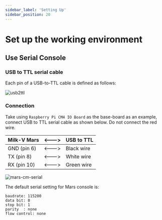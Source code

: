 ```yaml
---
sidebar_label: 'Setting Up'
sidebar_position: 20
---
```


# Set up the working environment

## Use Serial Console

### USB to TTL serial cable

Each pin of a USB-to-TTL cable is defined as follows:

![usb2ttl](/docs/mars/usb2ttl.png)

### Connection

Take using `Raspberry Pi CM4 IO Board` as the base-board as an example, connect USB to TTL serial cable as shown below. Do not connect the red wire.

| Milk-V Mars  | \<---> | USB to TTL |
| ------------ | ------ | ---------- |
| GND (pin 6)  | \<---> | Black wire |
| TX  (pin 8)  | \<---> | White wire |
| RX  (pin 10) | \<---> | Green wire |

![mars-cm-serial](/docs/mars/cm/mars-cm-docs_boot_01.jpg)

The default serial setting for Mars console is:

```
baudrate: 115200
data bit: 8
stop bit: 1
parity  : none
flow control: none
```
